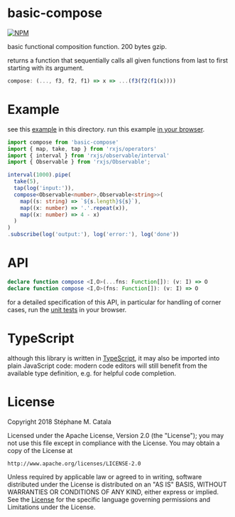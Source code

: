 # basic-compose
[![NPM](https://nodei.co/npm/basic-compose.png?compact=true)](https://nodei.co/npm/basic-compose/)

basic functional composition function. 200 bytes gzip.

returns a function that sequentially calls all given functions
from last to first starting with its argument.
```js
compose: (..., f3, f2, f1) => x => ...(f3(f2(f1(x))))
```

# Example
see this [example](./example/index.ts) in this directory.
run this example [in your browser](https://cdn.rawgit.com/ZenyWay/basic-compose/v2.0.0/example/index.html).

```ts
import compose from 'basic-compose'
import { map, take, tap } from 'rxjs/operators'
import { interval } from 'rxjs/observable/interval'
import { Observable } from 'rxjs/Observable';

interval(1000).pipe(
  take(5),
  tap(log('input:')),
  compose<Observable<number>,Observable<string>>(
    map((s: string) => `${s.length}${s}`),
    map((x: number) => '.'.repeat(x)),
    map((x: number) => 4 - x)
  )
)
.subscribe(log('output:'), log('error:'), log('done'))
```
# API
```ts
declare function compose <I,O>(...fns: Function[]): (v: I) => O
declare function compose <I,O>(fns: Function[]): (v: I) => O
```
for a detailed specification of this API,
in particular for handling of corner cases,
run the [unit tests](https://cdn.rawgit.com/ZenyWay/basic-compose/v2.0.0/spec/web/index.html)
in your browser.

# TypeScript
although this library is written in [TypeScript](https://www.typescriptlang.org),
it may also be imported into plain JavaScript code:
modern code editors will still benefit from the available type definition,
e.g. for helpful code completion.

# License
Copyright 2018 Stéphane M. Catala

Licensed under the Apache License, Version 2.0 (the "License");
you may not use this file except in compliance with the License.
You may obtain a copy of the License at

    http://www.apache.org/licenses/LICENSE-2.0

Unless required by applicable law or agreed to in writing, software
distributed under the License is distributed on an "AS IS" BASIS,
WITHOUT WARRANTIES OR CONDITIONS OF ANY KIND, either express or implied.
See the [License](./LICENSE) for the specific language governing permissions and
Limitations under the License.
